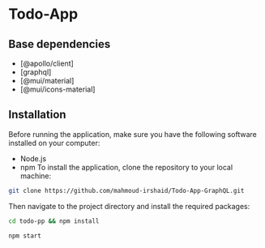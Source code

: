 # Todo-App

## Base dependencies

- [@apollo/client]
- [graphql]
- [@mui/material]
- [@mui/icons-material]


## Installation

Before running the application, make sure you have the following software installed on your computer:

- Node.js
- npm
  To install the application, clone the repository to your local machine:

```bash
git clone https://github.com/mahmoud-irshaid/Todo-App-GraphQL.git
```

Then navigate to the project directory and install the required packages:

```bash
cd todo-pp && npm install
```

```bash
npm start
```
